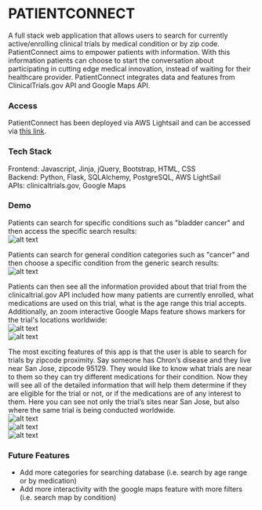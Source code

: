 # PATIENTCONNECT
A full stack web application that allows users to search for currently active/enrolling clinical trials by medical condition or by zip code. PatientConnect aims to empower patients with information. With this information patients can choose to start the conversation about participating in cutting edge medical innovation, instead of waiting for their healthcare provider. PatientConnect integrates data and features from ClinicalTrials.gov API and Google Maps API.

### Access
PatientConnect has been deployed via AWS Lightsail and can be accessed via [this link](http://52.13.148.31).

### Tech Stack
Frontend: Javascript, Jinja, jQuery, Bootstrap, HTML, CSS
</br>
Backend: Python, Flask, SQLAlchemy, PostgreSQL, AWS LightSail
</br>
APIs: clinicaltrials.gov, Google Maps 

### Demo
Patients can search for specific conditions such as "bladder cancer" and then access the specific search results:
</br>
![alt text](https://raw.githubusercontent.com/sunainaluru/PATIENTCONNECT/master/static/READMEgifs/1.gif)


Patients can search for general condition categories such as "cancer" and then choose a specific condition from the generic search results:
</br>
![alt text](https://raw.githubusercontent.com/sunainaluru/PATIENTCONNECT/master/static/READMEgifs/giphy2.gif)

Patients can then see all the information provided about that trial from the clinicaltrial.gov API included how many patients are currently enrolled, what medications are used on this trial, what is the age range this trial accepts. Additionally, an zoom interactive Google Maps feature shows markers for the trial's locations worldwide:
</br>
![alt text](https://raw.githubusercontent.com/sunainaluru/PATIENTCONNECT/master/static/READMEgifs/giphy3.gif)
</br>
![alt text](https://raw.githubusercontent.com/sunainaluru/PATIENTCONNECT/master/static/READMEgifs/giphy4.gif)

The most exciting features of this app is that the user is able to search for trials by zipcode proximity. Say someone has Chron’s disease and they live near San Jose, zipcode 95129. They would like to know what trials are near to them so they can try different medications for their condition. Now they will see all of the detailed information that will help them determine if they are eligible for the trial or not, or if the medications are of any interest to them. Here you can see not only the trial’s sites near San Jose, but also where the same trial is being conducted worldwide. 
</br>
![alt text](https://raw.githubusercontent.com/sunainaluru/PATIENTCONNECT/master/static/READMEgifs/giphy5.gif)
</br>
![alt text](https://raw.githubusercontent.com/sunainaluru/PATIENTCONNECT/master/static/READMEgifs/giphy6.gif)
</br>
![alt text](https://raw.githubusercontent.com/sunainaluru/PATIENTCONNECT/master/static/READMEgifs/giphy7.gif)


### Future Features
* Add more categories for searching database (i.e. search by age range or by medication)
* Add more interactivity with the google maps feature with more filters (i.e. search map by condition)
